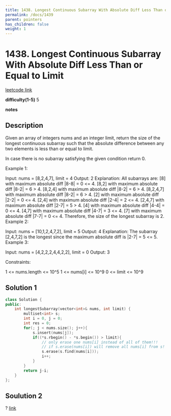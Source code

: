 ```yaml
---
title: 1438. Longest Continuous Subarray With Absolute Diff Less Than or Equal to Limit
permalink: /docs/1439
parent: pointers
has_children: false
weight: 1
---
```

# 1438. Longest Continuous Subarray With Absolute Diff Less Than or Equal to Limit
[leetcode link](https://leetcode.com/problems/longest-continuous-subarray-with-absolute-diff-less-than-or-equal-to-limit/)

**difficulty(1-5)** 
5

**notes**   


## Description
Given an array of integers nums and an integer limit, return the size of the longest continuous subarray such that the absolute difference between any two elements is less than or equal to limit.

In case there is no subarray satisfying the given condition return 0.

 

Example 1:

Input: nums = [8,2,4,7], limit = 4
Output: 2 
Explanation: All subarrays are: 
[8] with maximum absolute diff |8-8| = 0 <= 4.
[8,2] with maximum absolute diff |8-2| = 6 > 4. 
[8,2,4] with maximum absolute diff |8-2| = 6 > 4.
[8,2,4,7] with maximum absolute diff |8-2| = 6 > 4.
[2] with maximum absolute diff |2-2| = 0 <= 4.
[2,4] with maximum absolute diff |2-4| = 2 <= 4.
[2,4,7] with maximum absolute diff |2-7| = 5 > 4.
[4] with maximum absolute diff |4-4| = 0 <= 4.
[4,7] with maximum absolute diff |4-7| = 3 <= 4.
[7] with maximum absolute diff |7-7| = 0 <= 4. 
Therefore, the size of the longest subarray is 2.
Example 2:

Input: nums = [10,1,2,4,7,2], limit = 5
Output: 4 
Explanation: The subarray [2,4,7,2] is the longest since the maximum absolute diff is |2-7| = 5 <= 5.
Example 3:

Input: nums = [4,2,2,2,4,4,2,2], limit = 0
Output: 3
 

Constraints:

1 <= nums.length <= 10^5
1 <= nums[i] <= 10^9
0 <= limit <= 10^9

## Solution 1
```c++
class Solution {
public:
    int longestSubarray(vector<int>& nums, int limit) {
        multiset<int> s;
        int i = 0, j = 0;
        int res = 0;
        for(; j < nums.size(); j++){
            s.insert(nums[j]);
            if((*s.rbegin() - *s.begin()) > limit){
                // only erase one nums[i] instead of all of them!!!
                // if s.erase(nums[i]) will remove all nums[i] from s!
                s.erase(s.find(nums[i]));                 
                i++;
            }
        }
        return j-i;
    }
};
```

## Soulution 2
?
[link](https://leetcode.com/problems/longest-continuous-subarray-with-absolute-diff-less-than-or-equal-to-limit/discuss/609771/JavaC%2B%2BPython-Deques-O(N))

<!-- 
Default label
{: .label }

Blue label
{: .label .label-blue }

Stable
{: .label .label-green }

New release
{: .label .label-purple }

Coming soon
{: .label .label-yellow }

Deprecated
{: .label .label-red } -->
